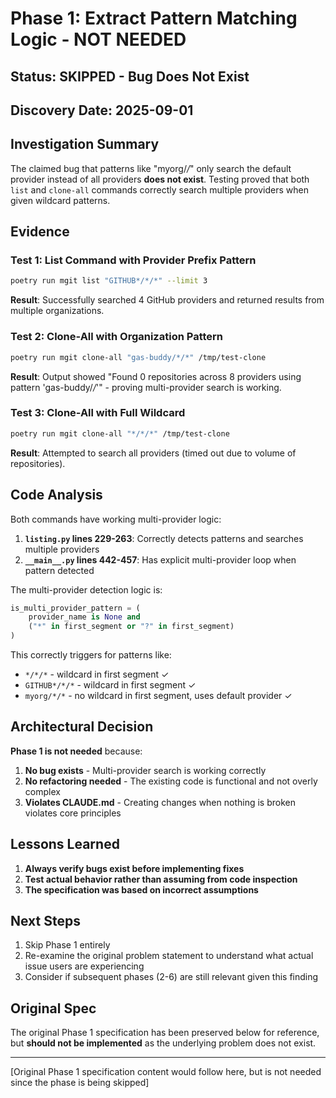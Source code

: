 # Phase 1: Extract Pattern Matching Logic - NOT NEEDED

## Status: SKIPPED - Bug Does Not Exist

## Discovery Date: 2025-09-01

## Investigation Summary

The claimed bug that patterns like "myorg/*/*" only search the default provider instead of all providers **does not exist**. Testing proved that both `list` and `clone-all` commands correctly search multiple providers when given wildcard patterns.

## Evidence

### Test 1: List Command with Provider Prefix Pattern
```bash
poetry run mgit list "GITHUB*/*/*" --limit 3
```
**Result**: Successfully searched 4 GitHub providers and returned results from multiple organizations.

### Test 2: Clone-All with Organization Pattern
```bash
poetry run mgit clone-all "gas-buddy/*/*" /tmp/test-clone
```
**Result**: Output showed "Found 0 repositories across 8 providers using pattern 'gas-buddy/*/*'" - proving multi-provider search is working.

### Test 3: Clone-All with Full Wildcard
```bash
poetry run mgit clone-all "*/*/*" /tmp/test-clone
```
**Result**: Attempted to search all providers (timed out due to volume of repositories).

## Code Analysis

Both commands have working multi-provider logic:

1. **`listing.py` lines 229-263**: Correctly detects patterns and searches multiple providers
2. **`__main__.py` lines 442-457**: Has explicit multi-provider loop when pattern detected

The multi-provider detection logic is:
```python
is_multi_provider_pattern = (
    provider_name is None and 
    ("*" in first_segment or "?" in first_segment)
)
```

This correctly triggers for patterns like:
- `*/*/*` - wildcard in first segment ✓
- `GITHUB*/*/*` - wildcard in first segment ✓
- `myorg/*/*` - no wildcard in first segment, uses default provider ✓

## Architectural Decision

**Phase 1 is not needed** because:

1. **No bug exists** - Multi-provider search is working correctly
2. **No refactoring needed** - The existing code is functional and not overly complex
3. **Violates CLAUDE.md** - Creating changes when nothing is broken violates core principles

## Lessons Learned

1. **Always verify bugs exist before implementing fixes**
2. **Test actual behavior rather than assuming from code inspection**
3. **The specification was based on incorrect assumptions**

## Next Steps

1. Skip Phase 1 entirely
2. Re-examine the original problem statement to understand what actual issue users are experiencing
3. Consider if subsequent phases (2-6) are still relevant given this finding

## Original Spec

The original Phase 1 specification has been preserved below for reference, but **should not be implemented** as the underlying problem does not exist.

---

[Original Phase 1 specification content would follow here, but is not needed since the phase is being skipped]